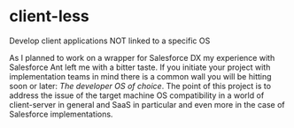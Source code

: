 # client-less
Develop client applications NOT linked to a specific OS

As I planned to work on a wrapper for Salesforce DX my experience with Salesforce Ant left me with a bitter taste. If you initiate your project with implementation teams in mind there is a common wall you will be hitting soon or later: *The developer OS of choice*. The point of this project is to address the issue of the target machine OS compatibility in a world of client-server in general and SaaS in particular and even more in the case of Salesforce implementations.
